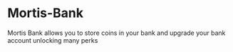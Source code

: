 # Mortis-Bank
Mortis Bank allows you to store coins in your bank and upgrade your bank account unlocking many perks

